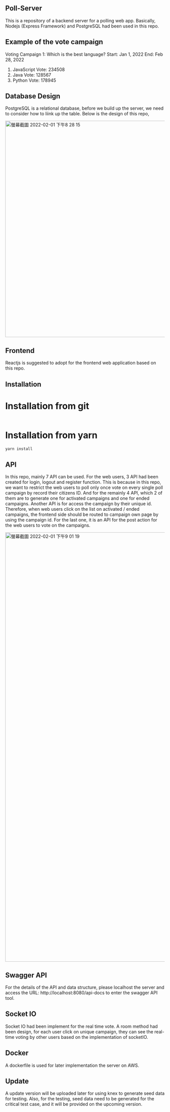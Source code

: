Poll-Server
------------
This is a repository of a backend server for a polling web app. Basically, Nodejs (Express Framework) and PostgreSQL had been used in this repo.

Example of the vote campaign
------------
Voting Campaign 1: Which is the best language?
Start: Jan 1, 2022      End: Feb 28, 2022
1. JavaScript             Vote: 234508
2. Java                   Vote: 128567
3. Python                 Vote: 178945

Database Design
------------
PostgreSQL is a relational database, before we build up the server, we need to consider how to liink up the table.
Below is the design of this repo,

<img width="682" alt="螢幕截圖 2022-02-01 下午8 28 15" src="https://user-images.githubusercontent.com/87925464/151968555-f3634454-7171-4a1c-b752-d153b1d3f849.png">

Frontend
------------
Reactjs is suggested to adopt for the frontend web application based on this repo.

Installation
------------
# Installation from git
```javascript

```

# Installation from yarn
```javascript
yarn install
```

API
------------
In this repo, mainly 7 API can be used. For the web users, 3 API had been created for login, logout and register function. This is because in this repo, we want to restrict the web users to poll only once vote on every single poll campaign by record their citizens ID.
And for the remainly 4 API, which 2 of them are to generate one for activated campaigns and one for ended campaigns. Another API is for access the campaign by their unique id. Therefore, when web users click on the list on activated / ended campaigns, the frontend side should be routed to campaign own page by using the campaign id. For the last one, it is an API for the post action for the web users to vote on the campaigns.

<img width="1353" alt="螢幕截圖 2022-02-01 下午9 01 19" src="https://user-images.githubusercontent.com/87925464/151973187-d1b8a061-d8a6-4b2f-ab9e-7b32a1f855e1.png">

Swagger API
------------
For the details of the API and data structure, please localhost the server and access the URL: http://localhost:8080/api-docs to enter the swagger API tool.

Socket IO
------------
Socket IO had been implement for the real time vote. A room method had been design, for each user click on unique campaign, they can see the real-time voting by other users based on the implementation of socketIO.

Docker
------------
A dockerfile is used for later implementation the server on AWS.

Update
------------
A update version will be uploaded later for using knex to generate seed data for testing. Also, for the testing, seed data need to be generated for the critical test case, and it will be provided on the upcoming version.
